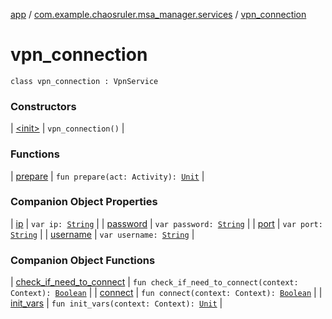 [app](../../index.md) / [com.example.chaosruler.msa_manager.services](../index.md) / [vpn_connection](.)

# vpn_connection

`class vpn_connection : VpnService`

### Constructors

| [&lt;init&gt;](-init-.md) | `vpn_connection()` |

### Functions

| [prepare](prepare.md) | `fun prepare(act: Activity): `[`Unit`](https://kotlinlang.org/api/latest/jvm/stdlib/kotlin/-unit/index.html) |

### Companion Object Properties

| [ip](ip.md) | `var ip: `[`String`](https://kotlinlang.org/api/latest/jvm/stdlib/kotlin/-string/index.html) |
| [password](password.md) | `var password: `[`String`](https://kotlinlang.org/api/latest/jvm/stdlib/kotlin/-string/index.html) |
| [port](port.md) | `var port: `[`String`](https://kotlinlang.org/api/latest/jvm/stdlib/kotlin/-string/index.html) |
| [username](username.md) | `var username: `[`String`](https://kotlinlang.org/api/latest/jvm/stdlib/kotlin/-string/index.html) |

### Companion Object Functions

| [check_if_need_to_connect](check_if_need_to_connect.md) | `fun check_if_need_to_connect(context: Context): `[`Boolean`](https://kotlinlang.org/api/latest/jvm/stdlib/kotlin/-boolean/index.html) |
| [connect](connect.md) | `fun connect(context: Context): `[`Boolean`](https://kotlinlang.org/api/latest/jvm/stdlib/kotlin/-boolean/index.html) |
| [init_vars](init_vars.md) | `fun init_vars(context: Context): `[`Unit`](https://kotlinlang.org/api/latest/jvm/stdlib/kotlin/-unit/index.html) |

